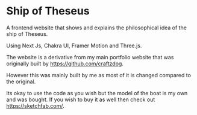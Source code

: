 # Ship of Theseus
A frontend website that shows and explains the philosophical idea of the ship of Theseus.

Using Next Js, Chakra UI, Framer Motion and Three.js. 

The website is a derivative from my main portfolio website that was originally built by 
https://github.com/craftzdog. 

However this was mainly built by me as most of it is changed compared to the original.

Its okay to use the code as you wish but the model of the boat is my own and was bought. 
If you wish to buy it as well then check out https://sketchfab.com/.


